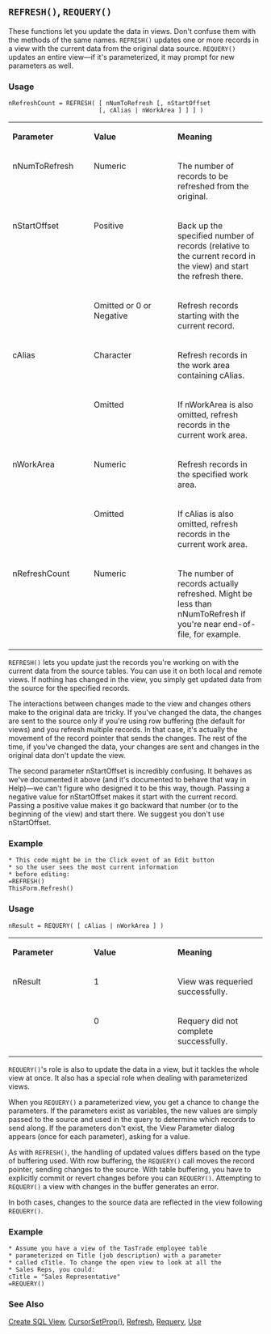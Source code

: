 ## `REFRESH()`, `REQUERY()`

These functions let you update the data in views. Don't confuse them with the methods of the same names. `REFRESH()` updates one or more records in a view with the current data from the original data source. `REQUERY()` updates an entire view&mdash;if it's parameterized, it may prompt for new parameters as well.

### Usage

```foxpro
nRefreshCount = REFRESH( [ nNumToRefresh [, nStartOffset
                         [, cAlias | nWorkArea ] ] ] )
```
<table>
<tr>
  <td width="32%" valign="top">
  <p><b>Parameter</b></p>
  </td>
  <td width="23%" valign="top">
  <p><b>Value</b></p>
  </td>
  <td width="45%" valign="top">
  <p><b>Meaning</b></p>
  </td>
 </tr>
<tr>
  <td width="32%" valign="top">
  <p>nNumToRefresh</p>
  </td>
  <td width="23%" valign="top">
  <p>Numeric</p>
  </td>
  <td width="45%" valign="top">
  <p>The number of records to be refreshed from the original.</p>
  </td>
 </tr>
<tr>
  <td width="32%" rowspan="2" valign="top">
  <p>nStartOffset</p>
  </td>
  <td width="23%" valign="top">
  <p>Positive</p>
  </td>
  <td width="45%" valign="top">
  <p>Back up the specified number of records (relative to the current record in the view) and start the refresh there.</p>
  </td>
 </tr>
<tr>
  <td width="33%" valign="top">
  <p>Omitted or 0 or Negative</p>
  </td>
  <td width="67%" valign="top">
  <p>Refresh records starting with the current record.</p>
  </td>
 </tr>
<tr>
  <td width="32%" rowspan="2" valign="top">
  <p>cAlias</p>
  </td>
  <td width="23%" valign="top">
  <p>Character</p>
  </td>
  <td width="45%" valign="top">
  <p>Refresh records in the work area containing cAlias.</p>
  </td>
 </tr>
<tr>
  <td width="33%" valign="top">
  <p>Omitted</p>
  </td>
  <td width="67%" valign="top">
  <p>If nWorkArea is also omitted, refresh records in the current work area.</p>
  </td>
 </tr>
<tr>
  <td width="32%" rowspan="2" valign="top">
  <p>nWorkArea</p>
  </td>
  <td width="23%" valign="top">
  <p>Numeric</p>
  </td>
  <td width="45%" valign="top">
  <p>Refresh records in the specified work area.</p>
  </td>
 </tr>
<tr>
  <td width="33%" valign="top">
  <p>Omitted</p>
  </td>
  <td width="67%" valign="top">
  <p>If cAlias is also omitted, refresh records in the current work area.</p>
  </td>
 </tr>
<tr>
  <td width="32%" valign="top">
  <p>nRefreshCount</p>
  </td>
  <td width="23%" valign="top">
  <p>Numeric</p>
  </td>
  <td width="45%" valign="top">
  <p>The number of records actually refreshed. Might be less than nNumToRefresh if you're near end-of-file, for example.</p>
  </td>
 </tr>
</table>

`REFRESH()` lets you update just the records you're working on with the current data from the source tables. You can use it on both local and remote views. If nothing has changed in the view, you simply get updated data from the source for the specified records.

The interactions between changes made to the view and changes others make to the original data are tricky. If you've changed the data, the changes are sent to the source only if you're using row buffering (the default for views) and you refresh multiple records. In that case, it's actually the movement of the record pointer that sends the changes. The rest of the time, if you've changed the data, your changes are sent and changes in the original data don't update the view.

The second parameter nStartOffset is incredibly confusing. It behaves as we've documented it above (and it's documented to behave that way in Help)&mdash;we can't figure who designed it to be this way, though. Passing a negative value for nStartOffset makes it start with the current record. Passing a positive value makes it go backward that number (or to the beginning of the view) and start there. We suggest you don't use nStartOffset.

### Example

```foxpro
* This code might be in the Click event of an Edit button
* so the user sees the most current information
* before editing:
=REFRESH()
ThisForm.Refresh()
```
### Usage

```foxpro
nResult = REQUERY( [ cAlias | nWorkArea ] )
```
<table>
<tr>
  <td width="32%" valign="top">
  <p><b>Parameter</b></p>
  </td>
  <td width="23%" valign="top">
  <p><b>Value</b></p>
  </td>
  <td width="45%" valign="top">
  <p><b>Meaning</b></p>
  </td>
 </tr>
<tr>
  <td width="32%" rowspan="2" valign="top">
  <p>nResult</p>
  &nbsp;</td>
  <td width="23%" valign="top">
  <p>1</p>
  </td>
  <td width="45%" valign="top">
  <p>View was requeried successfully.</p>
  </td>
 </tr>
<tr>
  <td width="33%" valign="top">
  <p>0</p>
  </td>
  <td width="67%" valign="top">
  <p>Requery did not complete successfully.</p>
  </td>
 </tr>
</table>

`REQUERY()`'s role is also to update the data in a view, but it tackles the whole view at once. It also has a special role when dealing with parameterized views.

When you `REQUERY()` a parameterized view, you get a chance to change the parameters. If the parameters exist as variables, the new values are simply passed to the source and used in the query to determine which records to send along. If the parameters don't exist, the View Parameter dialog appears (once for each parameter), asking for a value.

As with `REFRESH()`, the handling of updated values differs based on the type of buffering used. With row buffering, the `REQUERY()` call moves the record pointer, sending changes to the source. With table buffering, you have to explicitly commit or revert changes before you can `REQUERY()`. Attempting to `REQUERY()` a view with changes in the buffer generates an error.

In both cases, changes to the source data are reflected in the view following `REQUERY()`.

### Example

```foxpro
* Assume you have a view of the TasTrade employee table
* parameterized on Title (job description) with a parameter
* called cTitle. To change the open view to look at all the
* Sales Reps, you could:
cTitle = "Sales Representative"
=REQUERY()
```
### See Also

[Create SQL View](s4g353.md), [CursorSetProp()](s4g348.md), [Refresh](s4g616.md), [Requery](s4g560.md), [Use](s4g424.md)